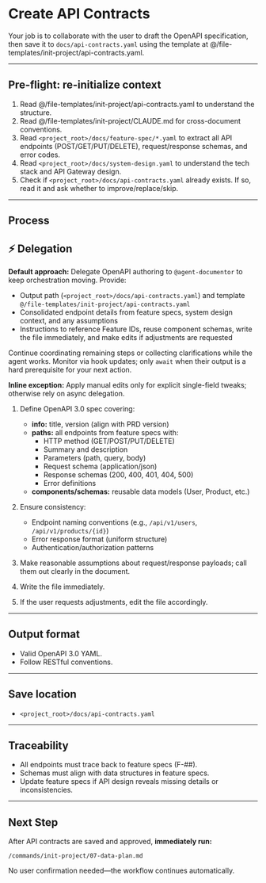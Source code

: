 # Create API Contracts

Your job is to collaborate with the user to draft the OpenAPI specification, then save it to `docs/api-contracts.yaml` using the template at @/file-templates/init-project/api-contracts.yaml.

---

## Pre-flight: re-initialize context
1. Read @/file-templates/init-project/api-contracts.yaml to understand the structure.
2. Read @/file-templates/init-project/CLAUDE.md for cross-document conventions.
3. Read `<project_root>/docs/feature-spec/*.yaml` to extract all API endpoints (POST/GET/PUT/DELETE), request/response schemas, and error codes.
4. Read `<project_root>/docs/system-design.yaml` to understand the tech stack and API Gateway design.
5. Check if `<project_root>/docs/api-contracts.yaml` already exists. If so, read it and ask whether to improve/replace/skip.

---

## Process

## ⚡ Delegation

**Default approach:** Delegate OpenAPI authoring to `@agent-documentor` to keep orchestration moving. Provide:
- Output path (`<project_root>/docs/api-contracts.yaml`) and template `@/file-templates/init-project/api-contracts.yaml`
- Consolidated endpoint details from feature specs, system design context, and any assumptions
- Instructions to reference Feature IDs, reuse component schemas, write the file immediately, and make edits if adjustments are requested

Continue coordinating remaining steps or collecting clarifications while the agent works. Monitor via hook updates; only `await` when their output is a hard prerequisite for your next action.

**Inline exception:** Apply manual edits only for explicit single-field tweaks; otherwise rely on async delegation.

1. Define OpenAPI 3.0 spec covering:
   - **info:** title, version (align with PRD version)
   - **paths:** all endpoints from feature specs with:
     - HTTP method (GET/POST/PUT/DELETE)
     - Summary and description
     - Parameters (path, query, body)
     - Request schema (application/json)
     - Response schemas (200, 400, 401, 404, 500)
     - Error definitions
   - **components/schemas:** reusable data models (User, Product, etc.)

2. Ensure consistency:
   - Endpoint naming conventions (e.g., `/api/v1/users`, `/api/v1/products/{id}`)
   - Error response format (uniform structure)
   - Authentication/authorization patterns

3. Make reasonable assumptions about request/response payloads; call them out clearly in the document.

4. Write the file immediately.

5. If the user requests adjustments, edit the file accordingly.

---

## Output format
- Valid OpenAPI 3.0 YAML.
- Follow RESTful conventions.

---

## Save location
- `<project_root>/docs/api-contracts.yaml`

---

## Traceability
- All endpoints must trace back to feature specs (F-##).
- Schemas must align with data structures in feature specs.
- Update feature specs if API design reveals missing details or inconsistencies.

---

## Next Step

After API contracts are saved and approved, **immediately run:**
```
/commands/init-project/07-data-plan.md
```

No user confirmation needed—the workflow continues automatically.
